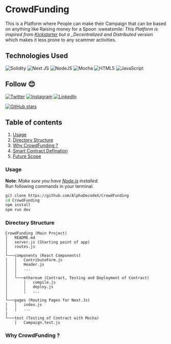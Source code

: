 # CrowdFunding

This is a Platform where People can make their Campaign that can be based on anything like Raising money for a Spoon :sweat*smile:
This Platform is inspired from <u><a href = "https://www.kickstarter.com/">Kickstarter</a></u> but a \_Decentralized and Distributed* version which makes it less prone to any scammer activities.

## Technologies Used

![Solidity](https://img.shields.io/badge/Solidity-%23363636.svg?style=for-the-badge&logo=solidity&logoColor=white)
![Next JS](https://img.shields.io/badge/Next-black?style=for-the-badge&logo=next.js&logoColor=white)
![NodeJS](https://img.shields.io/badge/node.js-6DA55F?style=for-the-badge&logo=node.js&logoColor=white)
![Mocha](https://img.shields.io/badge/-mocha-%238D6748?style=for-the-badge&logo=mocha&logoColor=white)
![HTML5](https://img.shields.io/badge/html5-%23E34F26.svg?style=for-the-badge&logo=html5&logoColor=white)
![JavaScript](https://img.shields.io/badge/javascript-%23323330.svg?style=for-the-badge&logo=javascript&logoColor=%23F7DF1E)

## Follow :blush:

[![Twitter](https://img.shields.io/badge/Lovepreet_Singh-%231DA1F2.svg?style=for-the-badge&logo=Twitter&logoColor=white)](https://twitter.com/Lovepre15338771)
[![Instagram](https://img.shields.io/badge/AlphaDecodeX-%23E4405F.svg?style=for-the-badge&logo=Instagram&logoColor=white)](https://www.instagram.com/alphadecodex)
[![LinkedIn](https://img.shields.io/badge/Lovepreet_Singh-%230077B5.svg?style=for-the-badge&logo=linkedin&logoColor=white)](https://www.linkedin.com/in/lovepreet-singh-a18a19191/)

[![GitHub stars](https://img.shields.io/github/stars/AlphaDecodeX/CrowdFunding.svg?style=social&label=Star&maxAge=2592000)](https://github.com/AlphaDecodeX/CrowdFunding)

## Table of contents

1. [Usage](#usage)
2. [Directory Structure](#dir)
3. [Why CrowdFunding ?](#why)
4. [Smart Contract Defination](#contract)
5. [Future Scope](#future)

### Usage <a name = "usage"></a>

**Note**: _Make sure you have <u><a href = "https://nodejs.org/en/download/">Node.js</a></u> installed._ <br> Run following commands in your terminal.

```bash
git clone https://github.com/AlphaDecodeX/CrowdFunding
cd CrowdFunding
npm install
npm run dev
```

### Directory Structure <a name = "dir"></a>

```
CrowdFunding (Main Project)
│   README.md
│   server.js (Starting point of app)
│   routes.js
│
└───components (React Components)
│   │   ContributeForm.js
│   │   Header.js
│   │   ...
│   │
│   └───ethereum (Contract, Testing and Deployment of Contract)
│       │   compile.js
│       │   deploy.js
│       │   ...
│
└───pages (Routing Pages for Next.Js)
|   │   index.js
|   │   ...
|
└───test (Testing of Contract with Mocha)
    |   Campaign.test.js
```

### Why CrowdFunding ?
